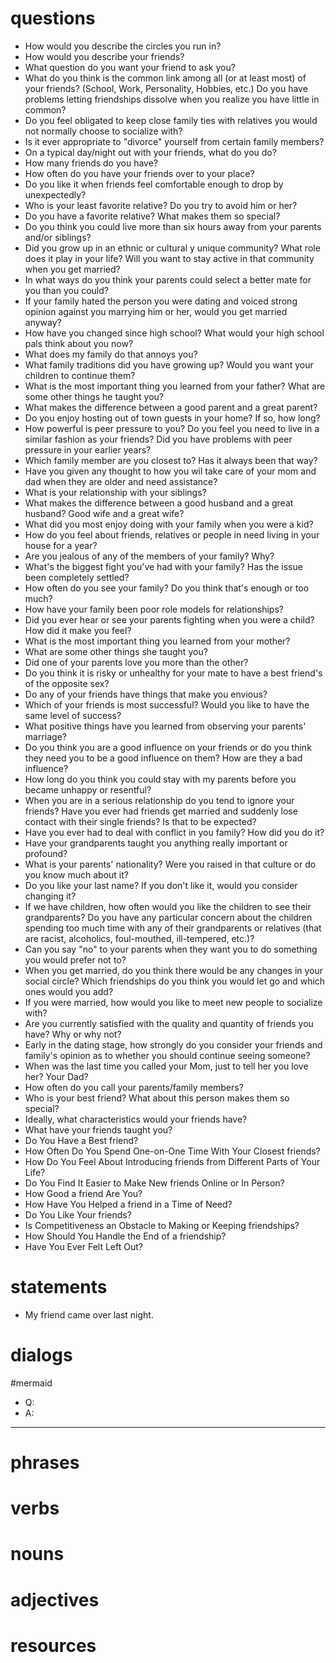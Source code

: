 # questions
- How would you describe the circles you run in?
- How would you describe your friends?
- What question do you want your friend to ask you?
- What do you think is the common link among all (or at least most) of your friends? (School, Work, Personality, Hobbies, etc.) Do you have problems letting friendships dissolve when you realize you have little in common? 
- Do you feel obligated to keep close family ties with relatives you would not normally choose to socialize with? 
- Is it ever appropriate to "divorce" yourself from certain family members?
- On a typical day/night out with your friends, what do you do?
- How many friends do you have?
- How often do you have your friends over to your place?
- Do you like it when friends feel comfortable enough to drop by unexpectedly?
- Who is your least favorite relative? Do you try to avoid him or her?
- Do you have a favorite relative? What makes them so special?
- Do you think you could live more than six hours away from your parents and/or siblings?
- Did you grow up in an ethnic or cultural y unique community? What role does it play in your life? Will you want to stay active in that community when you get married?
- In what ways do you think your parents could select a better mate for you than you could?
- If your family hated the person you were dating and voiced strong opinion against you marrying him or her, would you get married anyway?
- How have you changed since high school? What would your high school pals think about you now?
- What does my family do that annoys you?
- What family traditions did you have growing up? Would you want your children to continue them?
- What is the most important thing you learned from your father? What are some other things he taught you?
- What makes the difference between a good parent and a great parent?
- Do you enjoy hosting out of town guests in your home? If so, how long?
- How powerful is peer pressure to you? Do you feel you need to live in a similar fashion as your friends? Did you have problems with peer pressure in your earlier years?
- Which family member are you closest to? Has it always been that way?
- Have you given any thought to how you wil take care of your mom and dad when they are older and need assistance?
- What is your relationship with your siblings?
- What makes the difference between a good husband and a great husband? Good wife and a great wife?
- What did you most enjoy doing with your family when you were a kid?
- How do you feel about friends, relatives or people in need living in your house for a year?
- Are you jealous of any of the members of your family? Why?
- What's the biggest fight you've had with your family? Has the issue been completely settled?
- How often do you see your family? Do you think that's enough or too much?
- How have your family been poor role models for relationships?
- Did you ever hear or see your parents fighting when you were a child? How did it make you feel?
- What is the most important thing you learned from your mother?
- What are some other things she taught you?
- Did one of your parents love you more than the other?
- Do you think it is risky or unhealthy for your mate to have a best friend's of the opposite sex?
- Do any of your friends have things that make you envious?
- Which of your friends is most successful? Would you like to have the same level of success?
- What positive things have you learned from observing your parents' marriage?
- Do you think you are a good influence on your friends or do you think they need you to be a good influence on them? How are they a bad influence?
- How long do you think you could stay with my parents before you became unhappy or resentful?
- When you are in a serious relationship do you tend to ignore your friends? Have you ever had friends get married and suddenly lose contact with their single friends? Is that to be expected?
- Have you ever had to deal with conflict in you family? How did you do it?
- Have your grandparents taught you anything really important or profound?
- What is your parents' nationality? Were you raised in that culture or do you know much about it?
- Do you like your last name? If you don't like it, would you consider changing it?
- If we have children, how often would you like the children to see their grandparents? Do you have any particular concern about the children spending too much time with any of their grandparents or relatives (that are racist, alcoholics, foul-mouthed, ill-tempered, etc.)?
- Can you say "no" to your parents when they want you to do something you would prefer not to?
- When you get married, do you think there would be any changes in your social circle? Which friendships do you think you would let go and which ones would you add?
- If you were married, how would you like to meet new people to socialize with?
- Are you currently satisfied with the quality and quantity of friends you have? Why or why not?
- Early in the dating stage, how strongly do you consider your friends and family's opinion as to whether you should continue seeing someone?
- When was the last time you called your Mom, just to tell her you love her? Your Dad?
- How often do you call your parents/family members?
- Who is your best friend? What about this person makes them so special?
- Ideally, what characteristics would your friends have?
- What have your friends taught you?
- Do You Have a Best friend?
- How Often Do You Spend One-on-One Time With Your Closest friends?
- How Do You Feel About Introducing friends from Different Parts of Your Life?
- Do You Find It Easier to Make New friends Online or In Person?
- How Good a friend Are You?
- How Have You Helped a friend in a Time of Need?
- Do You Like Your friends?
- Is Competitiveness an Obstacle to Making or Keeping friendships?
- How Should You Handle the End of a friendship?
- Have You Ever Felt Left Out?



# statements
- My friend came over last night.

# dialogs
#mermaid 

- Q:
- A:

---

# phrases

# verbs

# nouns

# adjectives

# resources